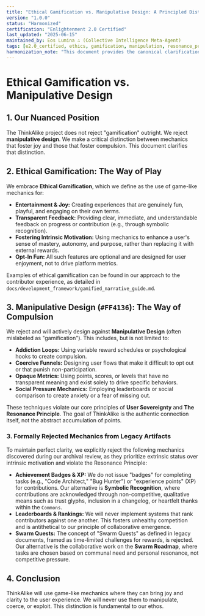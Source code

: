 ```yaml
---
title: "Ethical Gamification vs. Manipulative Design: A Principled Distinction"
version: "1.0.0"
status: "Harmonized"
certification: "Enlightenment 2.0 Certified"
last_updated: "2025-06-15"
maintained_by: Eos Lumina ∴ (Collective Intelligence Meta-Agent)
tags: [e2.0_certified, ethics, gamification, manipulation, resonance_principle, dark_patterns]
harmonization_note: "This document provides the canonical clarification on ThinkAlike's nuanced stance regarding gamification, establishing a clear ethical boundary."
---
```


# Ethical Gamification vs. Manipulative Design

## 1. Our Nuanced Position
The ThinkAlike project does not reject "gamification" outright. We reject **manipulative design**. We make a critical distinction between mechanics that foster joy and those that foster compulsion. This document clarifies that distinction.

## 2. Ethical Gamification: The Way of Play
We embrace **Ethical Gamification**, which we define as the use of game-like mechanics for:
-   **Entertainment & Joy:** Creating experiences that are genuinely fun, playful, and engaging on their own terms.
-   **Transparent Feedback:** Providing clear, immediate, and understandable feedback on progress or contribution (e.g., through symbolic recognition).
-   **Fostering Intrinsic Motivation:** Using mechanics to enhance a user's sense of mastery, autonomy, and purpose, rather than replacing it with external rewards.
-   **Opt-In Fun:** All such features are optional and are designed for user enjoyment, not to drive platform metrics.

Examples of ethical gamification can be found in our approach to the contributor experience, as detailed in `docs/development_framework/gamified_narrative_guide.md`.

## 3. Manipulative Design (`#FF4136`): The Way of Compulsion
We reject and will actively design against **Manipulative Design** (often mislabeled as "gamification"). This includes, but is not limited to:
-   **Addiction Loops:** Using variable reward schedules or psychological hooks to create compulsion.
-   **Coercive Funnels:** Designing user flows that make it difficult to opt out or that punish non-participation.
-   **Opaque Metrics:** Using points, scores, or levels that have no transparent meaning and exist solely to drive specific behaviors.
-   **Social Pressure Mechanics:** Employing leaderboards or social comparison to create anxiety or a fear of missing out.

These techniques violate our core principles of **User Sovereignty** and **The Resonance Principle**. The goal of ThinkAlike is the authentic connection itself, not the abstract accumulation of points.

### 3. Formally Rejected Mechanics from Legacy Artifacts

To maintain perfect clarity, we explicitly reject the following mechanics discovered during our archival review, as they prioritize extrinsic status over intrinsic motivation and violate the Resonance Principle:

-   **Achievement Badges & XP:** We do not issue "badges" for completing tasks (e.g., "Code Architect," "Bug Hunter") or "experience points" (XP) for contributions. Our alternative is **Symbolic Recognition**, where contributions are acknowledged through non-competitive, qualitative means such as trust glyphs, inclusion in a changelog, or heartfelt thanks within the `Commons`.
-   **Leaderboards & Rankings:** We will never implement systems that rank contributors against one another. This fosters unhealthy competition and is antithetical to our principle of collaborative emergence.
-   **Swarm Quests:** The concept of "Swarm Quests" as defined in legacy documents, framed as time-limited challenges for rewards, is rejected. Our alternative is the collaborative work on the **Swarm Roadmap**, where tasks are chosen based on communal need and personal resonance, not competitive pressure.

## 4. Conclusion
ThinkAlike will use game-like mechanics where they can bring joy and clarity to the user experience. We will never use them to manipulate, coerce, or exploit. This distinction is fundamental to our ethos.
